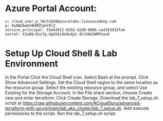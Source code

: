 # Azure Portal Account:
```
u: cloud_user_p_78c51650@azurelabs.linuxacademy.com
p: 0sNQXAmG%9bMOTpkY9lZ
service_principal: 55e62012-0202-42d8-9086-ca4353d32fa4
secret: kIo8Q~Oxz7g.GgU5Aj0e0uXp1-4Cn3AbIWRPoasO
```
# Setup Up Cloud Shell & Lab Environment
In the Portal
Click the Cloud Shell icon.
Select Bash at the prompt.
Click Show Advanced Settings.
Set the Cloud Shell region to the same location as the resource group.
Select the existing resource group, and select Use Existing for the Storage Account.
In the File share section, choose Create new and enter terraform.
Click Create Storage.
Download the lab_7_setup.sh script at https://raw.githubusercontent.com/ACloudGuru/advanced-terraform-with-azure/main/lab_aks_cluster/lab_7_setup.sh.
Add execute permissions to the script.
Run the lab_7_setup.sh script.
